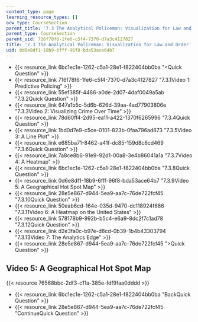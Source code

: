 ```yaml
---
content_type: page
learning_resource_types: []
ocw_type: CourseSection
parent_title: '7.3 The Analytical Policeman: Visualization for Law and Order'
parent_type: CourseSection
parent_uid: 716f78f6-1fe6-c5f4-7370-d7a3c4127827
title: '7.3 The Analytical Policeman: Visualization for Law and Order'
uid: 0d6e8df1-18b9-6fff-96f8-bda53ace64b7
---
```


*   {{< resource_link 6bc1ec1e-1262-c5a1-28e1-f822404bb0ba "\<Quick Question" >}}
*   {{< resource_link 716f78f6-1fe6-c5f4-7370-d7a3c4127827 "7.3.1Video 1: Predictive Policing" >}}
*   {{< resource_link 55ef385f-4486-a0de-2d07-4daf0049a5ab "7.3.2Quick Question" >}}
*   {{< resource_link 647a1b5c-5d6b-626d-39aa-4ad77903806e "7.3.3Video 2: Visualizing Crime Over Time" >}}
*   {{< resource_link 78d60ff4-2d95-ea11-a422-1370f6265996 "7.3.4Quick Question" >}}
*   {{< resource_link 1bd0d7e9-c5ce-0101-823b-0faa796ad873 "7.3.5Video 3: A Line Plot" >}}
*   {{< resource_link e685ba71-8462-a41f-dc85-159d8c6cd469 "7.3.6Quick Question" >}}
*   {{< resource_link 7a8ce8b6-91e9-92d1-00a8-3e4b86041a1a "7.3.7Video 4: A Heatmap" >}}
*   {{< resource_link 6bc1ec1e-1262-c5a1-28e1-f822404bb0ba "7.3.8Quick Question" >}}
*   {{< resource_link 0d6e8df1-18b9-6fff-96f8-bda53ace64b7 "7.3.9Video 5: A Geographical Hot Spot Map" >}}
*   {{< resource_link 28e5e867-d944-5ea9-aa7c-76de722fcf45 "7.3.10Quick Question" >}}
*   {{< resource_link 50eab6cd-164e-035d-9470-dc118924f686 "7.3.11Video 6: A Heatmap on the United States" >}}
*   {{< resource_link 578178b9-992b-b5c4-e6a9-8dc2f7c1ad78 "7.3.12Quick Question" >}}
*   {{< resource_link d2e3fa0c-b97e-d8cd-0b39-1b4b43303794 "7.3.13Video 7: The Analytics Edge" >}}
*   {{< resource_link 28e5e867-d944-5ea9-aa7c-76de722fcf45 "\>Quick Question" >}}

Video 5: A Geographical Hot Spot Map
------------------------------------

{{< resource 76568bbc-2df3-c11a-385e-fdf9faa0dddd >}}

*   {{< resource_link 6bc1ec1e-1262-c5a1-28e1-f822404bb0ba "BackQuick Question" >}}
*   {{< resource_link 28e5e867-d944-5ea9-aa7c-76de722fcf45 "ContinueQuick Question" >}}